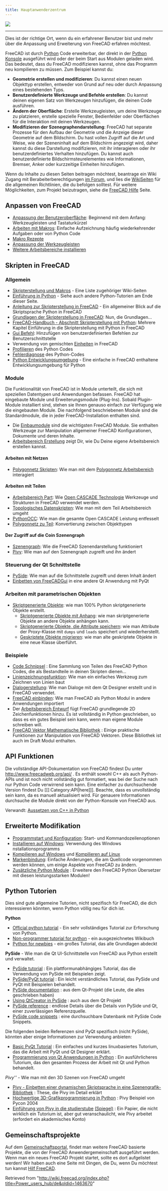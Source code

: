 ```yaml
---
title: Hauptanwenderzentrum
---
```

![](/images/Power_user_hub.png)

---

Dies ist der richtige Ort, wenn du ein erfahrener Benutzer bist und mehr über die Anpassung und Erweiterung von FreeCAD erfahren möchtest.

FreeCAD ist durch [Python](/Python/de "Python/de") Code erweiterbar, der direkt in der [Python Konsole](/Python_console/de "Python console/de") ausgeführt wird oder der beim Start aus Modulen geladen wird. Das bedeutet, dass du FreeCAD modifizieren kannst, ohne das Programm neu kompilieren zu müssen. Zum Beispiel kannst du:

* **Geometrie erstellen und modifizieren**: Du kannst einen neuen Objekttyp erstellen, entweder von Grund auf neu oder durch Anpassung eines bestehenden Typs.
* **Benutzerdefinierte Werkzeuge und Befehle erstellen**: Du kannst deinen eigenen Satz von Werkzeugen hinzufügen, die deinen Code ausführen.
* **Ändern der Oberfläche**: Erstelle Werkzeugleisten, um deine Werkzeuge zu platzieren, erstelle spezielle Fenster, Bedienfelder oder Oberflächen für die Interaktion mit deinen Werkzeugen.
* **Modifizieren der Szenegraphendarstellung**: FreeCAD hat separate Prozesse für den Aufbau der Geometrie und die Anzeige dieser Geometrie auf dem Bildschirm. Du hast vollen Zugriff auf die Art und Weise, wie der Szeneninhalt auf dem Bildschirm angezeigt wird, daher kannst du diese Darstellung modifizieren, mit ihr interagieren oder ihr benutzerdefiniertes Verhalten hinzufügen. Du kannst auch benutzerdefinierte Bildschirmsteurelementes wie Informationen, Bremser, Anker oder kurzzeitige Einheiten hinzufügen.

Wenn du Inhalte zu diesen Seiten beitragen möchtest, beantrage ein Wiki Zugang mit Berabeiterberechtigungen [im Forum](https://forum.freecadweb.org/viewtopic.php?f=21&t=6830), und lies die [WikiSeiten](/WikiPages/de "WikiPages/de") für die allgemeinen Richtlinien, die du befolgen solltest. Für weitere Möglichkeiten, zum Projekt beizutragen, siehe die [FreeCAD Hilfe](/Help_FreeCAD/de "Help FreeCAD/de") Seite.

## Anpassen von FreeCAD

* [Anpassung der Benutzeroberfläche](/Interface_Customization/de "Interface Customization/de"): Beginnend mit dem Anfang: Werkzeugleisten und Tastaturkürzel
* [Arbeiten mit Makros](/Macros/de "Macros/de"): Einfache Aufzeichnung häufig wiederkehrender Aufgaben oder von Python Code
* [Makro Rezepte](/Macros_recipes/de "Macros recipes/de")
* [Anpassung der Werkzeugleisten](/Customize_Toolbars/de "Customize Toolbars/de")
* [Weitere Arbeitsbereiche installieren](/Installing_more_workbenches/de "Installing more workbenches/de")

## Skripten in FreeCAD

### Allgemein

* [Skripterstellung und Makros](/Scripting_and_macros/de "Scripting and macros/de") - Eine Liste zugehöriger Wiki-Seiten
* [Einführung in Python](/Introduction_to_Python/de "Introduction to Python/de") - Siehe auch andere Python-Tutorien am Ende dieser Seite.
* [Anleitung zur Skripterstellung in FreeCAD](/Python_scripting_tutorial/de "Python scripting tutorial/de") - Ein allgemeiner Blick auf die Skriptsprache Python in FreeCAD
* [Grundlagen der Skripterstellung in FreeCAD](/FreeCAD_Scripting_Basics/de "FreeCAD Scripting Basics/de"): Nun, die Grundlagen...
* [FreeCAD-Handbuch - Abschnitt Skripterstellung mit Python](/Manual:A_gentle_introduction/de "Manual:A gentle introduction/de"): Mehrere Kapitel Einführung in die Skripterstellung mit Python in FreeCAD
* [Gui Befehl](/Gui_Command/de "Gui Command/de"): Hinzufügen von benutzerdefinierten Befehlen zur Benutzerschnittstelle
* Verwendung von gemischten [Einheiten](/Units/de "Units/de") in FreeCAD
* [Profilieren](/Profiling/de "Profiling/de") des Python Codes
* [Fehlerdiagnose](/Debugging/de#Python_Fehlerdiagnose "Debugging/de") des Python-Codes
* [Python Entwicklungsumgebung](/Python_Development_Environment/de "Python Development Environment/de") - Eine einfache in FreeCAD enthaltene Entwicklungsumgebung für Python

### Module

Die Funktionalität von FreeCAD ist in Module unterteilt, die sich mit speziellen Datentypen und Anwendungen befassen. FreeCAD hat eingebaute Module und Erweiterungsmodule (Plug-Ins). Sobald Plugin-Module installiert sind, stehen sie Ihnen genauso einfach zur Verfügung wie die eingebauten Module. Die nachfolgend beschriebenen Module sind die Standardmodule, die in jeder FreeCAD-Installation enthalten sind.

* Die [Einbaumodule](/Builtin_modules/de "Builtin modules/de") sind die wichtigsten FreeCAD Module. Sie enthalten Werkzeuge zur Manipulation allgemeiner FreeCAD Konfigurationen, Dokumente und deren Inhalte.
* [Arbeitsbereich Erstellung](/Workbench_creation/de "Workbench creation/de") zeigt Dir, wie Du Deine eigene Arbeitsbereich erstellen kannst.

#### Arbeiten mit Netzen

* [Polygonnetz Skripten](/Mesh_Scripting/de "Mesh Scripting/de"): Wie man mit dem [Polygonnetz Arbeitsbereich](/Mesh_Workbench/de "Mesh Workbench/de") interagiert

#### Arbeiten mit Teilen

* [Arbeitsbereich Part](/Part_Workbench/de "Part Workbench/de"): Wie [Open CASCADE Technologie](http://en.wikipedia.org/wiki/Open_CASCADE) Werkzeuge und Strukturen in FreeCAD verwendet werden.
* [Topologisches Datenskripten](/Topological_data_scripting/de "Topological data scripting/de"): Wie man mit dem Teil Arbeitsbereich umgeht
* [PythonOCC](/PythonOCC/de "PythonOCC/de"): Wie man die gesamte Open CASCADE Leistung entfesselt
* [Polygonnetz zu Teil](/Mesh_to_Part/de "Mesh to Part/de"): Konvertierung zwischen Objekttypen

#### Der Zugriff auf die Coin Szenengraph

* [Szenengraph](/Scenegraph/de "Scenegraph/de"): Wie die FreeCAD Szenendarstellung funktioniert
* [Pivy](/Pivy/de "Pivy/de"): Wie man auf den Szenengraph zugreift und ihn ändert

### Steuerung der Qt Schnittstelle

* [PySide](/PySide/de "PySide/de"): Wie man auf die Schnittstelle zugreift und deren Inhalt ändert
* [Einbetten von FreeCADGui](/Embedding_FreeCADGui/de "Embedding FreeCADGui/de") in eine andere Qt Anwendung mit PyQt

### Arbeiten mit parametrischen Objekten

* [Skriptgenerierte Objekte](/Scripted_objects/de "Scripted objects/de"): wie man 100% Python skriptgenerierte Objekte erstellt.
  + [Skriptgenerierte Objekte mit Anhang](/Scripted_objects_with_attachment/de "Scripted objects with attachment/de"): wie man skriptgenerierte Objekte an andere Objekte anhängen kann.
  + [Skriptgenerierte Objekte, die Attribute speichern](/Scripted_objects_saving_attributes/de "Scripted objects saving attributes/de"): wie man Attribute der Proxy-Klasse mit `dumps` und `loads` speichert und wiederherstellt.
  + [Geskriptete Objekte migrieren](/Scripted_objects_migration/de "Scripted objects migration/de"): wie man alte geskriptete Objekte in eine neue Klasse überführt.

### Beispiele

* [Code Schnipsel](/Code_snippets/de "Code snippets/de") : Eine Sammlung von Teilen des FreeCAD Python Codes, die als Bestandteile in deinen Skripten dienen...
* [Linienzeichnungsfunktion](/Line_drawing_function/de "Line drawing function/de"): Wie man ein einfaches Werkzeug zum Zeichnen von Linien baut
* [Dialogerstellung](/Dialog_creation/de "Dialog creation/de"): Wie man Dialoge mit dem Qt Designer erstellt und in FreeCAD verwendet.
* [FreeCAD einbinden](/Embedding_FreeCAD/de "Embedding FreeCAD/de"): Wie man FreeCAD als Python Modul in andere Anwendungen importiert
* Der [Arbeitsbereich Entwurf](/Draft_Workbench/de "Draft Workbench/de") fügt FreeCAD grundlegende 2D Zeichenfunktionen hinzu. Es ist vollständig in Python geschrieben, so dass es ein gutes Beispiel sein kann, wenn man eigene Module schreiben will.
* [FreeCAD Vektor Mathematische Bibliothek](/FreeCAD_vector_math_library/de "FreeCAD vector math library/de") : Einige praktische Funktionen zur Manipulation von FreeCAD Vektoren. Diese Bibliothek ist auch im Draft Modul enthalten.

## API Funktionen

Die vollständige API-Dokumentation von FreeCAD findest Du unter <http://www.freecadweb.org/api/> . Es enthält sowohl C++ als auch Python-APIs und ist noch nicht vollständig gut formatiert, was bei der Suche nach nur Python Code verwirrend sein kann. Eine einfacher zu durchsuchende Version findest Du [[[:Category:API|here]]]. Beachte, dass es unvollständig sein kann, da es manuell aktualisiert wird. Für genauere Informationen durchsuche die Module direkt von der Python-Konsole von FreeCAD aus.

Verwandt: [Aussetzen von C++ in Python](/index.php?title=Exposing_C%2B%2B_to_Python/de&action=edit&redlink=1 "Exposing C++ to Python/de (page does not exist)")

## Erweiterte Modifikation

* [Programmstart und Konfiguration](/Start_up_and_Configuration/de "Start up and Configuration/de"): Start- und Kommandozeilenoptionen
* [Installieren auf Windows](/Install_on_Windows/de "Install on Windows/de"): Verwendung des Windows nstallationsprogramms
* [Kompilieren auf Windows](/Compile_on_Windows/de "Compile on Windows/de") und [Kompilieren auf Linux](/Compile_on_Linux/Unix/de "Compile on Linux/Unix/de")
* [Markenbindung](/Branding/de "Branding/de"): Einfache Änderungen, die am Quellcode vorgenommen werden können, um einige Aspekte von FreeCAD zu ändern.
* [Zusätzliche Python Module](/Extra_python_modules/de "Extra python modules/de") : Erweitere den FreeCAD Python Übersetzer mit diesen leistungsstarken Modulen!

## Python Tutorien

Dies sind gute allgemeine Tutorien, nicht spezifisch für FreeCAD, die dich interessieren könnten, wenn Python völlig neu für dich ist.

**Python**

* [Official python tutorial](https://docs.python.org/3/tutorial/index.html) - Ein sehr vollständiges Tutorial zur Erforschung von Python.
* [Non-programmer tutorial for python](https://en.wikibooks.org/wiki/Non-Programmer%27s_Tutorial_for_Python_3) - ein ausgezeichnetes Wikibuch
* [Python for newbies](http://npt.cc.rsu.ru/user/wanderer/ODP/Python_for_Newbies.htm) - ein großes Tutorial, das alle Grundlagen abdeckt

**PySide** - Wie man die Qt UI-Schnittstelle von FreeCAD aus Python erstellt und verwaltet.

* [PySide tutorial](http://zetcode.com/gui/pysidetutorial/) : Ein plattformunabhängiges Tutorial, das die Verwendung von PySide mit Beispielen zeigt.
* [PySide/PyQt tutorial](http://www.pythoncentral.io/series/python-pyside-pyqt-tutorial/) : Ein leicht verständliches Tutorial, das PySide und PyQt mit Beispielen behandelt.
* [PySide documentation](http://qt-project.org/wiki/PySideDocumentation) : aus dem Qt-Projekt (die Leute, die alles geschrieben haben)
* [Using QtCreator in PySide](http://qt-project.org/wiki/QtCreator_and_PySide) : auch aus dem Qt Projekt
* [PySide reference](http://srinikom.github.io/pyside-docs/index.html) : endlose Details über die Details von PySide und Qt, einer zuverlässigen Referenzquelle.
* [PySide code snippets](http://nullege.com/codes/search?cq=PySide) : eine durchsuchbare Datenbank mit PySide Code Snippets.

Die folgenden beiden Referenzen sind PyQt spezifisch (nicht PySide), könnten aber einige Informationen zur Verwendung anbieten:

* [Basic PyQt Tutorial](http://www.cs.usfca.edu/~afedosov/qttut/) : Ein einfaches und kurzes linuxbasiertes Tutorium, das die Arbeit mit PyQt und Qt Designer erklärt.
* [Programmierung von Qt Anwendungen in Python](http://vizzzion.org/?id=pyqt) : Ein ausführlicheres Tutorium, das den gesamten Prozess der Arbeit mit Qt und Python behandelt.

*Pivy''* - Wie man mit den 3D Szenen von FreeCAD umgeht

* [Pivy - Einbetten einer dynamischen Skriptsprache in eine Szenengrafik-Bibliothek](http://citeseerx.ist.psu.edu/viewdoc/download?doi=10.1.1.108.947&rep=rep1&type=pdf) : These, die Pivy im Detail erklärt
* [Hochwertige 3D-Grafikprogrammierung in Python](http://ftp.ntua.gr/mirror/python/pycon/dc2004/papers/47/) : Pivy Beispiel von Pycon 2004
* [Einführung von Pivy in die studierstube](https://www.semanticscholar.org/paper/Integrating-Pivy-into-Studierstube-4.2-Gruber/08c9a89c8326c87f81c2d83428029fbfb6c2ae64) [(Spiegel)](https://www.researchgate.net/publication/228737136_Integrating_Pivy_into_Studierstube_42) : Ein Papier, die nicht wirklich ein Tutorium ist, aber gut veranschaulicht, wie Pivy arbeitet (erfordert ein akademisches Konto)

## Gemeinschaftsprojekte

Auf dem [Gemeinschaftsportal](/FreeCAD_Community_Portal/de "FreeCAD Community Portal/de"), findet man weitere FreeCAD basierte Projekte, die von der FreeCAD Anwendergemeinschaft ausgeführt werden. Wenn man ein neues FreeCAD Projekt startet, sollte es dort aufgelistet werden! Wir haben auch eine Seite mit Dingen, die Du, wenn Du möchtest tun kannst [Hilf FreeCAD](/Help_FreeCAD/de "Help FreeCAD/de").

Retrieved from "<http://wiki.freecad.org/index.php?title=Power_users_hub/de&oldid=1463670>"